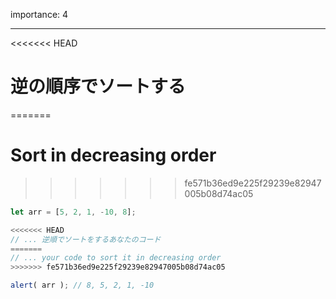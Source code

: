 importance: 4

---

<<<<<<< HEAD
# 逆の順序でソートする
=======
# Sort in decreasing order
>>>>>>> fe571b36ed9e225f29239e82947005b08d74ac05

```js
let arr = [5, 2, 1, -10, 8];

<<<<<<< HEAD
// ... 逆順でソートをするあなたのコード
=======
// ... your code to sort it in decreasing order
>>>>>>> fe571b36ed9e225f29239e82947005b08d74ac05

alert( arr ); // 8, 5, 2, 1, -10
```
